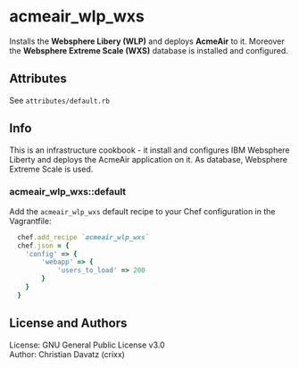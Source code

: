 # acmeair_wlp_wxs

Installs the **Websphere Libery (WLP)** and deploys **AcmeAir** to it. Moreover the **Websphere Extreme Scale (WXS)** database is installed and configured.

## Attributes
See `attributes/default.rb`

## Info
This is an infrastructure cookbook - it install and configures IBM Websphere Liberty and deploys the AcmeAir application on it. As database, Websphere Extreme Scale is used.

### acmeair_wlp_wxs::default

Add the `acmeair_wlp_wxs` default recipe to your Chef configuration in the Vagrantfile:

```ruby
  chef.add_recipe `acmeair_wlp_wxs`
  chef.json = { 
	'config' => {
		'webapp' => {
			'users_to_load' => 200
		}
	}
  }
```

## License and Authors
License: GNU General Public License v3.0  
Author: Christian Davatz (crixx)